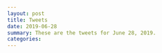 ```yaml
---
layout: post
title: Tweets
date: 2019-06-28
summary: These are the tweets for June 28, 2019.
categories:
---
```


